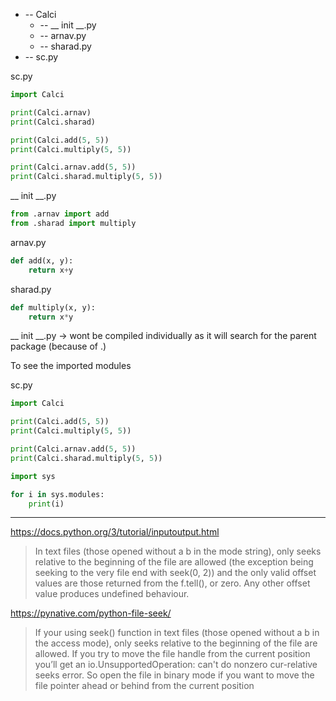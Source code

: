
   + -- Calci
        + -- __ init __.py
        + -- arnav.py
        + -- sharad.py
   + -- sc.py
   

sc.py
```python
import Calci

print(Calci.arnav)
print(Calci.sharad)

print(Calci.add(5, 5))
print(Calci.multiply(5, 5))

print(Calci.arnav.add(5, 5))
print(Calci.sharad.multiply(5, 5))
```


__ init __.py
```python
from .arnav import add
from .sharad import multiply
```

arnav.py
```python
def add(x, y):
	return x+y
```

sharad.py
```python
def multiply(x, y):
	return x*y
```


__ init __.py -> wont be compiled individually as it will search for the parent package (because of .)

To see the imported modules

sc.py
```python
import Calci

print(Calci.add(5, 5))
print(Calci.multiply(5, 5))

print(Calci.arnav.add(5, 5))
print(Calci.sharad.multiply(5, 5))

import sys

for i in sys.modules:
	print(i)
```


---
https://docs.python.org/3/tutorial/inputoutput.html
> In text files (those opened without a b in the mode string), only seeks relative to the beginning of the file are allowed (the exception being seeking to the very file end with seek(0, 2)) and the only valid offset values are those returned from the f.tell(), or zero. Any other offset value produces undefined behaviour.

https://pynative.com/python-file-seek/
> If your using seek() function in text files (those opened without a b in the access mode), only seeks relative to the beginning of the file are allowed. If you try to move the file handle from the current position you’ll get an io.UnsupportedOperation: can't do nonzero cur-relative seeks error. So open the file in binary mode if you want to move the file pointer ahead or behind from the current position
